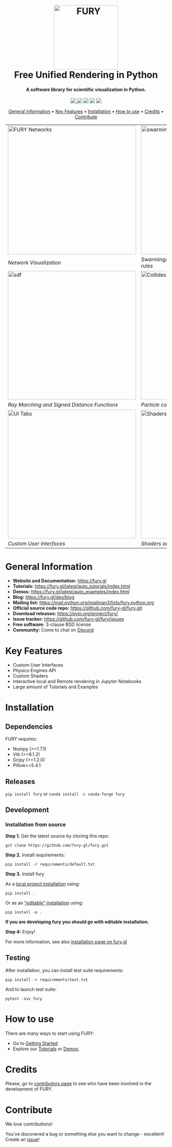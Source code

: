 <h1 align="center">
  <br>
  <a href="https://www.fury.gl"><img src="https://raw.githubusercontent.com/fury-gl/fury-communication-assets/main/fury-logo.png" alt="FURY" width="200"></a>
  <br>Free Unified Rendering in Python<br>

</h1>

<h4 align="center">A software library for scientific visualization in Python.
</h4>

<p align="center">
<a href="https://dev.azure.com/fury-gl/fury/_build/latest?definitionId=1&branchName=master"><img src="https://dev.azure.com/fury-gl/fury/_apis/build/status/fury-gl.fury?branchName=master">
</a>
<a href="https://pypi.python.org/pypi/fury"><img src="https://img.shields.io/pypi/v/fury.svg"></a>
<a href="https://anaconda.org/conda-forge/fury"><img src="https://anaconda.org/conda-forge/fury/badges/version.svg"></a>
<a href="https://codecov.io/gh/fury-gl/fury"><img src="https://codecov.io/gh/fury-gl/fury/branch/master/graph/badge.svg"></a>
<a href="https://app.codacy.com/app/fury-gl/fury?utm_source=github.com&utm_medium=referral&utm_content=fury-gl/fury&utm_campaign=Badge_Grade_Dashboard"><img src="https://api.codacy.com/project/badge/Grade/922600af9f94445ead5a12423b813576"></a>

</p>

<p align="center">
  <a href="#general-information">General Information</a> •
  <a href="#key-features">Key Features</a> •
  <a href="#installation">Installation</a> •
  <a href="#how-to-use">How to use</a> •
  <a href="#credits">Credits</a> •
  <a href="#contribute">Contribute</a>

</p>

|         |         |         |
|:--------|:--------|:--------|
| <a href="#"><img src="https://raw.githubusercontent.com/fury-gl/fury-communication-assets/main/ws_smaller.gif" alt="FURY Networks" width="400px"></a> | <a href="#"><img src="https://raw.githubusercontent.com/fury-gl/fury-communication-assets/main/swarming_simulation.gif" alt="swarming simulation" width="400px"></a> | <a href="#"><img src="https://raw.githubusercontent.com/fury-gl/fury-communication-assets/main/shaders_horse.gif" alt="shaders horse" width="400px"></a> |
| *Network Visualization*          | *Swarming/flocking simulation based on simple boids rules*  |  *Easy shader effect integration.*  |
| <a href="#"><img src="https://raw.githubusercontent.com/fury-gl/fury-communication-assets/main/shaders_sdf.gif" alt="sdf" width="400px"></a>  | <a href="#"><img src="https://raw.githubusercontent.com/fury-gl/fury-communication-assets/main/collides_simulation.gif" alt="Collides simulation" width="400px"></a> | <a href="#"><img src="https://raw.githubusercontent.com/fury-gl/fury-communication-assets/main/physics_bricks_fast.gif" alt="Physics bricks" width="400px"></a> |
| *Ray Marching and Signed Distance Functions* | *Particle collisions* | *Interoperability with the [pyBullet](https://pybullet.org/wordpress/) library.*  |
| <a href="#"><img src="https://raw.githubusercontent.com/fury-gl/fury-communication-assets/main/ui_tab.gif" alt="UI Tabs" width="400px"></a>  | <a href="#"><img src="https://raw.githubusercontent.com/fury-gl/fury-communication-assets/main/shaders_dragon_skybox.gif" alt="Shaders dragon skybox" width="400px"></a>  | <a href="#"><img src="https://raw.githubusercontent.com/fury-gl/fury-communication-assets/main/picking_engine.gif" alt="Picking object" width="400px"></a> |
| *Custom User Interfaces* |  *Shaders and SkyBox integration*  | *Easy picking manager* |


# General Information

- **Website and Documentation:** https://fury.gl
- **Tutorials:** https://fury.gl/latest/auto_tutorials/index.html
- **Demos:** https://fury.gl/latest/auto_examples/index.html
- **Blog:**  https://fury.gl/dev/blog
- **Mailing list:** https://mail.python.org/mailman3/lists/fury.python.org
- **Official source code repo:** https://github.com/fury-gl/fury.git
- **Download releases:** https://pypi.org/project/fury/
- **Issue tracker:** https://github.com/fury-gl/fury/issues
- **Free software:** 3-clause BSD license
- **Community:** Come to chat on [Discord](https://discord.gg/6btFPPj)

# Key Features

- Custom User Interfaces
- Physics Engines API
- Custom Shaders
- Interactive local and Remote rendering in Jupyter Notebooks
- Large amount of Tutorials and Examples

# Installation

## Dependencies

FURY requires:

- Numpy (>=1.7.1)
- Vtk (>=8.1.2)
- Scipy (>=1.2.0)
- Pillow>=5.4.1

## Releases

`pip install fury` or `conda install -c conda-forge fury`

## Development

### Installation from source

**Step 1.** Get the latest source by cloning this repo:

    git clone https://github.com/fury-gl/fury.git

**Step 2.** Install requirements:

    pip install -r requirements/default.txt

**Step 3.** Install fury

As a [local project installation](https://pip.pypa.io/en/stable/reference/pip_install/#id44) using:

    pip install .

Or as an ["editable" installation](https://pip.pypa.io/en/stable/reference/pip_install/#id44) using:

    pip install -e .

**If you are developing fury you should go with editable installation.**

**Step 4:** Enjoy!

For more information, see also [installation page on fury.gl](https://fury.gl/stable/installation.html)

## Testing

After installation, you can install test suite requirements:

    pip install -r requirements/test.txt

And to launch test suite:

    pytest -svv fury


# How to use

There are many ways to start using FURY:

- Go to [Getting Started](https://fury.gl/latest/getting_started.html)
- Explore our [Tutorials](https://fury.gl/latest/auto_tutorials/index.html) or [Demos](https://fury.gl/latest/auto_examples/index.html).


# Credits

Please, go to [contributors page](https://github.com/fury-gl/fury/graphs/contributors) to see who have been involved in the development of FURY.


# Contribute

We love contributions!

You've discovered a bug or something else you want to change - excellent! Create an [issue](https://github.com/fury-gl/fury/issues/new)!